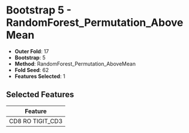 # Bootstrap 5 - RandomForest_Permutation_AboveMean

- **Outer Fold**: 17
- **Bootstrap**: 5
- **Method**: RandomForest_Permutation_AboveMean
- **Fold Seed**: 62
- **Features Selected**: 1

## Selected Features

| Feature |
|---------|
| CD8 RO TIGIT_CD3 |
